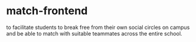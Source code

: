 # match-frontend
to facilitate students to break free from their own social circles on campus and be able to match with suitable teammates across the entire school. 
